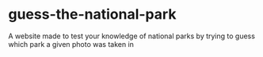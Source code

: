 # guess-the-national-park
A website made to test your knowledge of national parks by trying to guess which park a given photo was taken in
